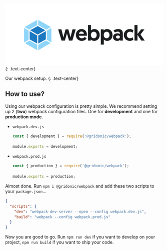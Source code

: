 ![webpack](media/logo.png)
{: .text-center}
  
Our webpack setup.
{: .text-center}

## How to use?

Using our webpack configuration is pretty simple. We recommend setting up 2 (**two**) webpack configuration files. One for **development** and one for **production mode**.

- `webpack.dev.js`
  
  ```js
  const { development } = require('@gridonic/webpack');
  
  module.exports = development;
  ```

- `webpack.prod.js`
  
  ```js
  const { production } = require('@gridonic/webpack');
  
  module.exports = production;
  ```

Almost done. Run `npm i @gridonic/webpack` and add these two scripts to your `package.json`…

```json
{
  "scripts": {
    "dev": "webpack-dev-server --open --config webpack.dev.js",
    "build": "webpack --config webpack.prod.js"
  }
}
```

Now you are good to go. Run `npm run dev` if you want to develop on your project, `npm run build` if you want to ship your code. 
